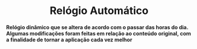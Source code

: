 <h1 align='center'>Relógio Automático </h1>

<h4>Relógio dinâmico que se altera de acordo com o passar das horas do dia. Algumas modificações foram feitas em relação ao conteúdo original, com a finalidade de tornar a aplicação cada vez melhor</h4>

